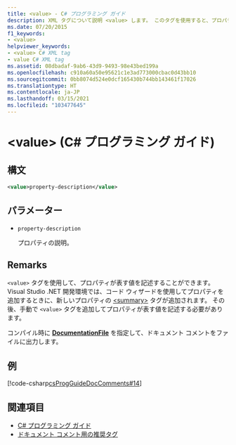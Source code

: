 ```yaml
---
title: <value> - C# プログラミング ガイド
description: XML タグについて説明 <value> します。 このタグを使用すると、プロパティが表す値を記述することができます。
ms.date: 07/20/2015
f1_keywords:
- <value>
helpviewer_keywords:
- <value> C# XML tag
- value C# XML tag
ms.assetid: 08dbadaf-9ab6-43d9-9493-98e43bed199a
ms.openlocfilehash: c910a60a50e95621c1e3ad773000cbac0d43bb10
ms.sourcegitcommit: 0bb8074d524e0dcf165430b744bb143461f17026
ms.translationtype: HT
ms.contentlocale: ja-JP
ms.lasthandoff: 03/15/2021
ms.locfileid: "103477645"
---
```

# <a name="value-c-programming-guide"></a>\<value> (C# プログラミング ガイド)

## <a name="syntax"></a>構文

```xml
<value>property-description</value>
```

## <a name="parameters"></a>パラメーター

- `property-description`

  プロパティの説明。

## <a name="remarks"></a>Remarks

`<value>` タグを使用して、プロパティが表す値を記述することができます。 Visual Studio .NET 開発環境では、コード ウィザードを使用してプロパティを追加するときに、新しいプロパティの [\<summary>](./summary.md) タグが追加されます。 その後、手動で `<value>` タグを追加してプロパティが表す値を記述する必要があります。

コンパイル時に [**DocumentationFile**](../../language-reference/compiler-options/output.md#documentationfile) を指定して、ドキュメント コメントをファイルに出力します。

## <a name="example"></a>例

[!code-csharp[csProgGuideDocComments#14](~/samples/snippets/csharp/VS_Snippets_VBCSharp/csProgGuideDocComments/CS/DocComments.cs#14)]

## <a name="see-also"></a>関連項目

- [C# プログラミング ガイド](../index.md)
- [ドキュメント コメント用の推奨タグ](./recommended-tags-for-documentation-comments.md)
